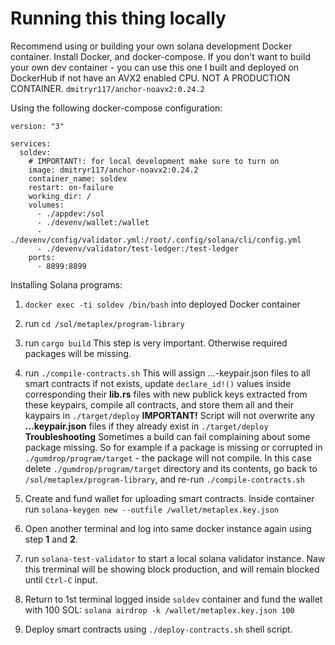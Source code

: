
# Running this thing locally

Recommend using or building your own solana development Docker container.
Install Docker, and docker-compose.
If you don't want to build your own dev container - you can use this one I built and
deployed on DockerHub if not have an AVX2 enabled CPU. NOT A PRODUCTION CONTAINER.
`dmitryr117/anchor-noavx2:0.24.2`

Using the following docker-compose configuration:

```
version: "3"

services:
  soldev:
    # IMPORTANT!: for local development make sure to turn on  
    image: dmitryr117/anchor-noavx2:0.24.2
    container_name: soldev
    restart: on-failure
    working_dir: /
    volumes:
      - ./appdev:/sol
      - ./devenv/wallet:/wallet
      - ./devenv/config/validator.yml:/root/.config/solana/cli/config.yml
      - ./devenv/validator/test-ledger:/test-ledger
    ports:
      - 8899:8899
```

Installing Solana programs:

1. `docker exec -ti soldev /bin/bash` into deployed Docker container

2. run `cd /sol/metaplex/program-library`

3. run `cargo build` This step is very important. Otherwise required packages will be missing.

4. run `./compile-contracts.sh` This will assign ...-keypair.json files to all smart 
   contracts if not exists, update `declare_id!()` values inside corresponding their **lib.rs** files 
   with new publick keys extracted from these keypairs, compile all contracts, and store them all and 
   their kaypairs in `./target/deploy`
   **IMPORTANT!** Script will not overwrite any **...keypair.json** files if they already exist in `./target/deploy`
   **Troubleshooting** Sometimes a build can fail complaining about some package missing. So for example if
   a package is missing or corrupted in `./gumdrop/program/target` - the package will not compile.
   In this case delete `./gumdrop/program/target` directory and its contents, go back to `/sol/metaplex/program-library`,
   and re-run `./compile-contracts.sh`

5. Create and fund wallet for uploading smart contracts.
   Inside container run `solana-keygen new --outfile /wallet/metaplex.key.json`

6. Open another terminal and log into same docker instance again using step **1** and **2**.

7. run `solana-test-validator` to start a local solana validator instance. Naw this trerminal will be showing block production, 
   and will remain blocked until `Ctrl-C` input.

8. Return to 1st terminal logged inside `soldev` container and fund the wallet with 100 SOL:
   `solana airdrop -k /wallet/metaplex.key.json 100`

9. Deploy smart contracts using `./deploy-contracts.sh` shell script.



<!-- 9. run ./anchor-predeploy.sh to copy all keys and compiled files into `./target/deploy` directory

10. `anchor deploy` to deploy packages in `./target/deploy`

These are required to complete full metaplex smart-comtract ecosystem setup. -->